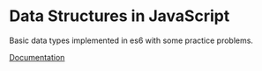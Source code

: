 # Data Structures in JavaScript

Basic data types implemented in es6 with some practice problems.

[Documentation](docs/index.html)